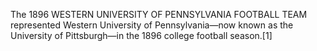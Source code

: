 The 1896 WESTERN UNIVERSITY OF PENNSYLVANIA FOOTBALL TEAM represented Western University of Pennsylvania—now known as the University of Pittsburgh—in the 1896 college football season.[1]
